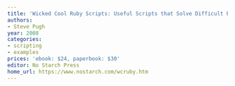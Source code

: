 ```yaml
---
title: 'Wicked Cool Ruby Scripts: Useful Scripts that Solve Difficult Problems'
authors:
- Steve Pugh
year: 2008
categories:
- scripting
- examples
prices: 'ebook: $24, paperbook: $30'
editor: No Starch Press
home_url: https://www.nostarch.com/wcruby.htm
---
```

